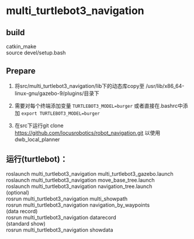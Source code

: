 # multi_turtlebot3_navigation

## build

catkin_make  
source devel/setup.bash  

## Prepare

1. 将src/multi_turtlebot3_navigation/lib下的动态库copy至 /usr/lib/x86_64-linux-gnu/gazebo-9/plugins/目录下

2. 需要对每个终端添加变量 `TURTLEBOT3_MODEL=burger`
或者直接在.bashrc中添加 `export TURTLEBOT3_MODEL=burger`

3. 在src下运行git clone https://github.com/locusrobotics/robot_navigation.git 以使用dwb_local_planner

## 运行(turtlebot)：

roslaunch multi_turtlebot3_navigation multi_turtlebot3_gazebo.launch  
roslaunch multi_turtlebot3_navigation move_base_tree.launch  
roslaunch multi_turtlebot3_navigation navigation_tree.launch  
(optional)  
rosrun multi_turtlebot3_navigation multi_showpath  
rosrun multi_turtlebot3_navigation navigation_by_waypoints  
(data record)  
rosrun multi_turtlebot3_navigation datarecord  
(standard show)  
rosrun multi_turtlebot3_navigation showdata  


